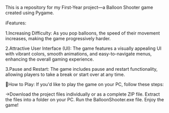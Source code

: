This is a repository for my First-Year project—a Balloon Shooter game created using Pygame.

ℹ️Features:


1.Increasing Difficulty: As you pop balloons, the speed of their movement increases, making the game progressively harder.


2.Attractive User Interface (UI): The game features a visually appealing UI with vibrant colors, smooth animations, and easy-to-navigate menus, enhancing the overall gaming experience.


3.Pause and Restart: The game includes pause and restart functionality, allowing players to take a break or start over at any time.

📝How to Play:
If you'd like to play the game on your PC, follow these steps:

->Download the project files individually or as a complete ZIP file.
Extract the files into a folder on your PC.
Run the BalloonShooter.exe file.
Enjoy the game!
